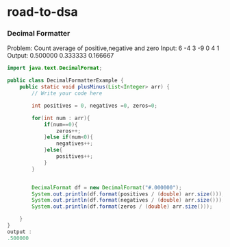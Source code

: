 # road-to-dsa

### Decimal Formatter 
Problem: Count average of positive,negative and zero
Input:
6
-4 3 -9 0 4 1
Output:
0.500000
0.333333
0.166667

```java
import java.text.DecimalFormat;

public class DecimalFormatterExample {
    public static void plusMinus(List<Integer> arr) {
        // Write your code here

        int positives = 0, negatives =0, zeros=0;

        for(int num : arr){
            if(num==0){
                zeros++;
            }else if(num<0){
                negatives++;
            }else{
                positives++;
            }
        }


        DecimalFormat df = new DecimalFormat("#.000000");
        System.out.println(df.format(positives / (double) arr.size()));
        System.out.println(df.format(negatives / (double) arr.size()));
        System.out.println(df.format(zeros / (double) arr.size()));

    }
}
output : 
.500000
